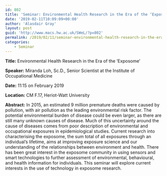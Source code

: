 ```yaml
---
id: 802
title: 'Seminar: Environmental Health Research in the Era of the ‘Exposome’'
date: '2019-02-11T10:09:09+00:00'
author: 'Alasdair Gray'
layout: post
guid: 'http://www.macs.hw.ac.uk/SWeL/?p=802'
permalink: /2019/02/11/seminar-environmental-health-research-in-the-era-of-the-exposome/
categories:
    - Seminar
---
```


**Title:** Environmental Health Research in the Era of the ‘Exposome’

**Speaker:** Miranda Loh, Sc.D., Senior Scientist at the Institute of Occupational Medicine

**Date:** 11:15 on February 2019

**Location:** CM F.17, Heriot-Watt University

**Abstract:** In 2015, an estimated 9 million premature deaths were caused by pollution, with air pollution as the leading environmental risk factor. The potential environmental burden of disease could be even larger, as there are still many unknown causes of disease. Much of this uncertainty around the cause of diseases comes from poor description of environmental and occupational exposures in epidemiological studies. Current research into characterising the exposome, the sum total of all exposures through an individual’s lifetime, aims at improving exposure science and our understanding of the relationships between environment and health. There has been great interest in the exposome community in using sensors and smart technologies to further assessment of environmental, behavioural, and health information for individuals. This seminar will explore current interests in the use of technology in exposome research.
